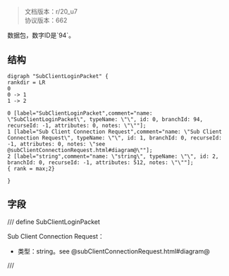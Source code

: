 # <!-- md:samp SubClientLoginPacket -->

> 文档版本：r/20_u7<br/>协议版本：662

<!-- md:samp SubClientLoginPacket -->数据包，数字ID是`94`。

## 结构

```viz
digraph "SubClientLoginPacket" {
rankdir = LR
0
0 -> 1
1 -> 2

0 [label="SubClientLoginPacket",comment="name: \"SubClientLoginPacket\", typeName: \"\", id: 0, branchId: 94, recurseId: -1, attributes: 0, notes: \"\""];
1 [label="Sub Client Connection Request",comment="name: \"Sub Client Connection Request\", typeName: \"\", id: 1, branchId: 0, recurseId: -1, attributes: 0, notes: \"see @subClientConnectionRequest.html#diagram@\""];
2 [label="string",comment="name: \"string\", typeName: \"\", id: 2, branchId: 0, recurseId: -1, attributes: 512, notes: \"\""];
{ rank = max;2}

}

```

## 字段

/// define
SubClientLoginPacket

Sub Client Connection Request：<!-- md:samp string -->

- 类型：string。see @subClientConnectionRequest.html#diagram@


///
